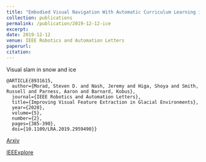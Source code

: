 ```yaml
---
title: "Embodied Visual Navigation With Automatic Curriculum Learning in Real Environments"
collection: publications
permalink: /publication/2019-12-12-ice
excerpt: 
date: 2019-12-12
venue: IEEE Robotics and Automation Letters
paperurl: 
citation: 
---
```


Visual slam in snow and ice

```
@ARTICLE{8931615,
  author={Morad, Steven D. and Nash, Jeremy and Higa, Shoya and Smith, Russell and Parness, Aaron and Barnard, Kobus},
  journal={IEEE Robotics and Automation Letters}, 
  title={Improving Visual Feature Extraction in Glacial Environments}, 
  year={2020},
  volume={5},
  number={2},
  pages={385-390},
  doi={10.1109/LRA.2019.2959490}}

```

[Arxiv](https://arxiv.org/abs/1908.10425)

[IEEExplore](https://ieeexplore.ieee.org/abstract/document/8931615)